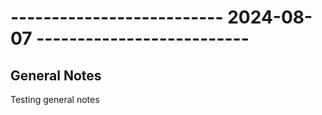 # -------------------------- 2024-08-07 --------------------------

## General Notes

Testing general notes
